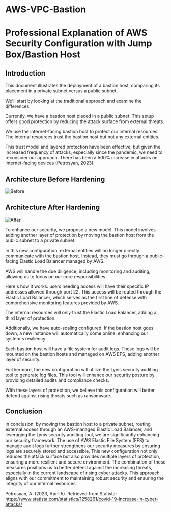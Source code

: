 # AWS-VPC-Bastion

# Professional Explanation of AWS Security Configuration with Jump Box/Bastion Host


## Introduction

This document illustrates the deployment of a bastion host, comparing its placement in a private subnet versus a public subnet.

We'll start by looking at the traditional approach and examine the differences.

Currently, we have a bastion host placed in a public subnet. This setup offers good protection by reducing the attack surface from external threats.

We use the internet-facing bastion host to protect our internal resources. The internal resources trust the bastion host but not any external entities.

This trust model and layered protection have been effective, but given the increased frequency of attacks, especially since the pandemic, we need to reconsider our approach. There has been a 500% increase in attacks on internet-facing devices (Petrosyan, 2023).

## Architecture Before Hardening 

![Before](https://github.com/audreclemons/AWS-VPC-Bastion/assets/171464782/7982a3fb-0b4e-4583-8b32-1639e9ed9216)


## Architecture After Hardening 
![After](https://github.com/audreclemons/AWS-VPC-Bastion/assets/171464782/9b6df1ad-287a-4307-8866-b1b4b78c8f28)



To enhance our security, we propose a new model. This model involves adding another layer of protection by moving the bastion host from the public subnet to a private subnet.

In this new configuration, external entities will no longer directly communicate with the bastion host. Instead, they must go through a public-facing Elastic Load Balancer managed by AWS.

AWS will handle the due diligence, including monitoring and auditing, allowing us to focus on our core responsibilities.

Here's how it works: users needing access will have their specific IP addresses allowed through port 22. This access will be routed through the Elastic Load Balancer, which serves as the first line of defense with comprehensive monitoring features provided by AWS.

The internal resources will only trust the Elastic Load Balancer, adding a third layer of protection.

Additionally, we have auto-scaling configured. If the bastion host goes down, a new instance will automatically come online, enhancing our system's resiliency.

Each bastion host will have a file system for audit logs. These logs will be mounted on the bastion hosts and managed on AWS EFS, adding another layer of security.

Furthermore, the new configuration will utilize the Lynis security auditing tool to generate log files. This tool will enhance our security posture by providing detailed audits and compliance checks.

With these layers of protection, we believe this configuration will better defend against rising threats such as ransomware.



## Conclusion

In conclusion, by moving the bastion host to a private subnet, routing external access through an AWS-managed Elastic Load Balancer, and leveraging the Lynis security auditing tool, we are significantly enhancing our security framework. The use of AWS Elastic File System (EFS) to manage audit logs further strengthens our security measures by ensuring logs are securely stored and accessible. This new configuration not only reduces the attack surface but also provides multiple layers of protection, ensuring a more resilient and secure environment. The combination of these measures positions us to better defend against the increasing threats, especially in the current landscape of rising cyber attacks. This approach aligns with our commitment to maintaining robust security and ensuring the integrity of our internal resources.



Petrosyan, A. (2023, April 5). Retrieved from Statista: https://www.statista.com/statistics/1258261/covid-19-increase-in-cyber-attacks/
